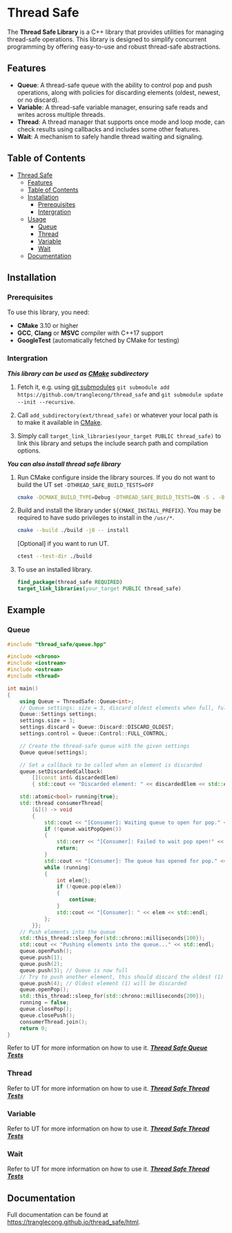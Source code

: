 # Thread Safe

The **Thread Safe Library** is a C++ library that provides utilities for managing thread-safe operations. This library is designed to simplify concurrent programming by offering easy-to-use and robust thread-safe abstractions.

## Features

- **Queue**: A thread-safe queue with the ability to control pop and push operations, along with policies for discarding elements (oldest, newest, or no discard).
- **Variable**: A thread-safe variable manager, ensuring safe reads and writes across multiple threads.
- **Thread**: A thread manager that supports once mode and loop mode, can check results using callbacks and includes some other features.
- **Wait**: A mechanism to safely handle thread waiting and signaling.

## Table of Contents

- [Thread Safe](#thread-safe)
  - [Features](#features)
  - [Table of Contents](#table-of-contents)
  - [Installation](#installation)
    - [Prerequisites](#prerequisites)
    - [Intergration](#intergration)
  - [Usage](#usage)
    - [Queue](#queue)
    - [Thread](#thread)
    - [Variable](#variable)
    - [Wait](#wait)
  - [Documentation](#documentation)

## Installation

### Prerequisites

To use this library, you need:

- **CMake** 3.10 or higher
- **GCC**, **Clang** or **MSVC** compiler with C++17 support
- **GoogleTest** (automatically fetched by CMake for testing)

### Intergration

**_This library can be used as [CMake] subdirectory_**

1. Fetch it, e.g. using [git submodules] `git submodule add https://github.com/tranglecong/thread_safe` and `git submodule update --init --recursive`.

2. Call `add_subdirectory(ext/thread_safe)` or whatever your local path is to make it available in [CMake].

3. Simply call `target_link_libraries(your_target PUBLIC thread_safe)` to link this library and setups the include search path and compilation options.

**_You can also install thread safe library_**

1. Run CMake configure inside the library sources. If you do not want to build the UT set `-DTHREAD_SAFE_BUILD_TESTS=OFF`

    ```bash
    cmake -DCMAKE_BUILD_TYPE=Debug -DTHREAD_SAFE_BUILD_TESTS=ON -S . -B ./build
    ```

2. Build and install the library under `${CMAKE_INSTALL_PREFIX}`. You may be required to have sudo privileges to install in the `/usr/*`.

    ```bash
    cmake --build ./build -j8 -- install
    ```

    [Optional] if you want to run UT.

    ```bash
    ctest --test-dir ./build
    ```

3. To use an installed library.

    ```cmake
    find_package(thread_safe REQUIRED)
    target_link_libraries(your_target PUBLIC thread_safe)
    ```

## Example

### Queue
```c++
#include "thread_safe/queue.hpp"

#include <chrono>
#include <iostream>
#include <ostream>
#include <thread>

int main()
{
    using Queue = ThreadSafe::Queue<int>;
    // Queue settings: size = 3, discard oldest elements when full, full control over push/pop
    Queue::Settings settings;
    settings.size = 3;
    settings.discard = Queue::Discard::DISCARD_OLDEST;
    settings.control = Queue::Control::FULL_CONTROL;

    // Create the thread-safe queue with the given settings
    Queue queue(settings);

    // Set a callback to be called when an element is discarded
    queue.setDiscardedCallback(
        [](const int& discardedElem)
        { std::cout << "Discarded element: " << discardedElem << std::endl; });

    std::atomic<bool> running{true};
    std::thread consumerThread{
        [&]() -> void
        {
            std::cout << "[Consumer]: Waiting queue to open for pop." << std::endl;
            if (!queue.waitPopOpen())
            {
                std::cerr << "[Consumer]: Failed to wait pop open!" << std::endl;
                return;
            }
            std::cout << "[Consumer]: The queue has opened for pop." << std::endl;
            while (running)
            {
                int elem{};
                if (!queue.pop(elem))
                {
                    continue;
                }
                std::cout << "[Consumer]: " << elem << std::endl;
            };
        }};
    // Push elements into the queue
    std::this_thread::sleep_for(std::chrono::milliseconds{100});
    std::cout << "Pushing elements into the queue..." << std::endl;
    queue.openPush();
    queue.push(1);
    queue.push(2);
    queue.push(3); // Queue is now full
    // Try to push another element, this should discard the oldest (1)
    queue.push(4); // Oldest element (1) will be discarded
    queue.openPop();
    std::this_thread::sleep_for(std::chrono::milliseconds{200});
    running = false;
    queue.closePop();
    queue.closePush();
    consumerThread.join();
    return 0;
}
```
Refer to UT for more information on how to use it. [**_Thread Safe Queue Tests_**](https://github.com/tranglecong/thread_safe/blob/main/tests/thread_safe_queue_test.cpp)
### Thread


Refer to UT for more information on how to use it. [**_Thread Safe Thread Tests_**](https://github.com/tranglecong/thread_safe/blob/main/tests/thread_safe_thread_test.cpp)
### Variable

Refer to UT for more information on how to use it. [**_Thread Safe Thread Tests_**](https://github.com/tranglecong/thread_safe/blob/main/tests/thread_safe_variable_test.cpp)
### Wait

Refer to UT for more information on how to use it. [**_Thread Safe Thread Tests_**](https://github.com/tranglecong/thread_safe/blob/main/tests/thread_safe_wait_test.cpp)
## Documentation

Full documentation can be found at <https://tranglecong.github.io/thread_safe/html>.

[CMake]: www.cmake.org
[git submodules]: http://git-scm.com/docs/git-submodule
